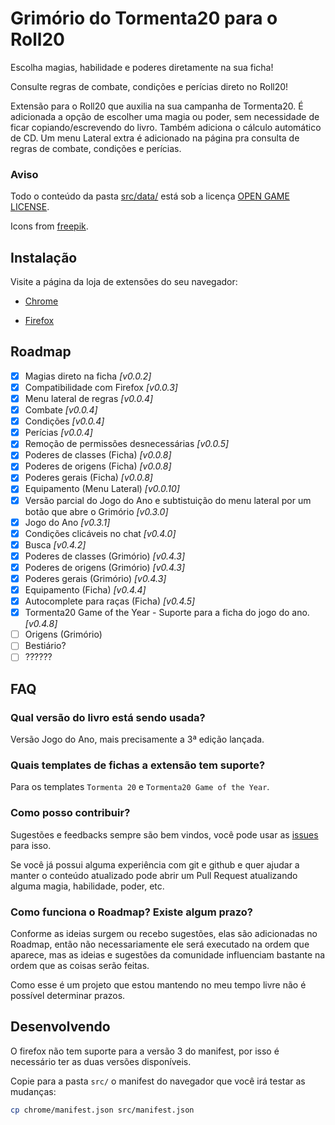 # Grimório do Tormenta20 para o Roll20

Escolha magias, habilidade e poderes diretamente na sua ficha!

Consulte regras de combate, condições e perícias direto no Roll20!

Extensão para o Roll20 que auxilia na sua campanha de Tormenta20.
É adicionada a opção de escolher uma magia ou poder, sem necessidade de ficar copiando/escrevendo do livro. Também adiciona o cálculo automático de CD.
Um menu Lateral extra é adicionado na página pra consulta de regras de combate, condições e perícias.

### Aviso

Todo o conteúdo da pasta [src/data/](src/data/) está sob a licença [OPEN GAME LICENSE](OPEN_GAME_LICENSE).

Icons from [freepik](https://www.freepik.com).

## Instalação

Visite a página da loja de extensões do seu navegador:

- [Chrome](https://chrome.google.com/webstore/detail/roll20-grim%C3%B3rio-do-tormen/lplnbanhibpehlmiiakcacambjleeeng)

- [Firefox](https://addons.mozilla.org/pt-BR/firefox/addon/roll20-grim%C3%B3rio-do-tormenta20/)

## Roadmap

- [x] Magias direto na ficha _[v0.0.2]_
- [x] Compatibilidade com Firefox _[v0.0.3]_
- [x] Menu lateral de regras _[v0.0.4]_
- [x] Combate _[v0.0.4]_
- [x] Condições _[v0.0.4]_
- [x] Perícias _[v0.0.4]_
- [x] Remoção de permissões desnecessárias _[v0.0.5]_
- [x] Poderes de classes (Ficha) _[v0.0.8]_
- [x] Poderes de origens (Ficha) _[v0.0.8]_
- [x] Poderes gerais (Ficha) _[v0.0.8]_
- [x] Equipamento (Menu Lateral) _[v0.0.10]_
- [x] Versão parcial do Jogo do Ano e subtistuição do menu lateral por um botão que abre o Grimório _[v0.3.0]_
- [x] Jogo do Ano _[v0.3.1]_
- [x] Condições clicáveis no chat _[v0.4.0]_
- [x] Busca _[v0.4.2]_
- [x] Poderes de classes (Grimório) _[v0.4.3]_
- [x] Poderes de origens (Grimório) _[v0.4.3]_
- [x] Poderes gerais (Grimório) _[v0.4.3]_
- [x] Equipamento (Ficha) _[v0.4.4]_
- [x] Autocomplete para raças (Ficha) _[v0.4.5]_
- [x] Tormenta20 Game of the Year - Suporte para a ficha do jogo do ano. _[v0.4.8]_
- [ ] Origens (Grimório)
- [ ] Bestiário?
- [ ] ??????

## FAQ

### Qual versão do livro está sendo usada?

Versão Jogo do Ano, mais precisamente a 3ª edição lançada.

### Quais templates de fichas a extensão tem suporte?

Para os templates `Tormenta 20` e `Tormenta20 Game of the Year`.

### Como posso contribuir?

Sugestões e feedbacks sempre são bem vindos, você pode usar as [issues](https://github.com/pyanderson/roll20_tormenta20_grimoire/issues) para isso.

Se você já possui alguma experiência com git e github e quer ajudar a manter o conteúdo atualizado pode abrir um Pull Request atualizando alguma magia, habilidade, poder, etc.

### Como funciona o Roadmap? Existe algum prazo?

Conforme as ideias surgem ou recebo sugestões, elas são adicionadas no Roadmap, então não necessariamente ele será executado na ordem que aparece, mas as ideias e sugestões da comunidade influenciam bastante na ordem que as coisas serão feitas.

Como esse é um projeto que estou mantendo no meu tempo livre não é possível determinar prazos.

## Desenvolvendo

O firefox não tem suporte para a versão 3 do manifest, por isso é necessário ter as duas versões disponíveis.

Copie para a pasta `src/` o manifest do navegador que você irá testar as mudanças:

```bash
cp chrome/manifest.json src/manifest.json
```
